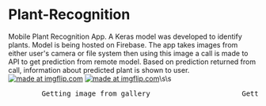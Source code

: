 # Plant-Recognition
Mobile Plant Recognition App. A Keras model was developed to identify plants. Model is being hosted on Firebase. The app takes images from either user's camera or file system then using this image a call is made to API to get prediction from remote model. Based on prediction returned from call, information about predicted plant is shown to user.<br>
<a href="https://imgflip.com/gif/325izj"><img src="https://i.imgflip.com/325izj.gif" title="made at imgflip.com"/></a>
<a href="https://imgflip.com/gif/325j30"><img src="https://i.imgflip.com/325j30.gif" title="made at imgflip.com"/></a>\s\s
<pre>        Getting image from gallery                      Getting image from device's camera</pre>
